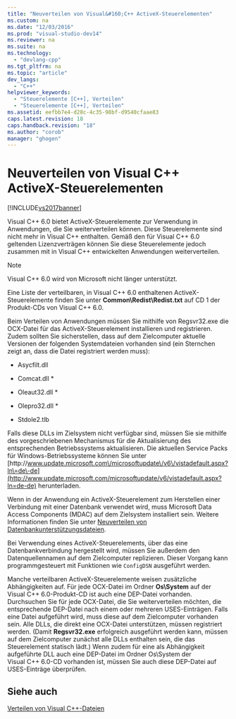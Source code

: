 ```yaml
---
title: "Neuverteilen von Visual&#160;C++ ActiveX-Steuerelementen"
ms.custom: na
ms.date: "12/03/2016"
ms.prod: "visual-studio-dev14"
ms.reviewer: na
ms.suite: na
ms.technology: 
  - "devlang-cpp"
ms.tgt_pltfrm: na
ms.topic: "article"
dev_langs: 
  - "C++"
helpviewer_keywords: 
  - "Steuerelemente [C++], Verteilen"
  - "Steuerelemente [C++], Verteilen"
ms.assetid: eefbb7e4-d28c-4c35-98bf-d9540cfaae83
caps.latest.revision: 18
caps.handback.revision: "18"
ms.author: "corob"
manager: "ghogen"
---
```

# Neuverteilen von Visual&#160;C++ ActiveX-Steuerelementen
[!INCLUDE[vs2017banner](../assembler/inline/includes/vs2017banner.md)]

Visual C\+\+ 6.0 bietet ActiveX\-Steuerelemente zur Verwendung in Anwendungen, die Sie weiterverteilen können.  Diese Steuerelemente sind nicht mehr in Visual C\+\+ enthalten.  Gemäß den für Visual C\+\+ 6.0 geltenden Lizenzverträgen können Sie diese Steuerelemente jedoch zusammen mit in Visual C\+\+ entwickelten Anwendungen weiterverteilen.  
  
> [!NOTE]
>  Visual C\+\+ 6.0 wird von Microsoft nicht länger unterstützt.  
  
 Eine Liste der verteilbaren, in Visual C\+\+ 6.0 enthaltenen ActiveX\-Steuerelemente finden Sie unter **Common\\Redist\\Redist.txt** auf CD 1 der Produkt\-CDs von Visual C\+\+ 6.0.  
  
 Beim Verteilen von Anwendungen müssen Sie mithilfe von Regsvr32.exe die OCX\-Datei für das ActiveX\-Steuerelement installieren und registrieren.  Zudem sollten Sie sicherstellen, dass auf dem Zielcomputer aktuelle Versionen der folgenden Systemdateien vorhanden sind \(ein Sternchen zeigt an, dass die Datei registriert werden muss\):  
  
-   Asycfilt.dll  
  
-   Comcat.dll \*  
  
-   Oleaut32.dll \*  
  
-   Olepro32.dll \*  
  
-   Stdole2.tlb  
  
 Falls diese DLLs im Zielsystem nicht verfügbar sind, müssen Sie sie mithilfe des vorgeschriebenen Mechanismus für die Aktualisierung des entsprechenden Betriebssystems aktualisieren.  Die aktuellen Service Packs für Windows\-Betriebssysteme können Sie unter [http:\/\/www.update.microsoft.com\/microsoftupdate\/v6\/vistadefault.aspx?ln\=de\-de](http://www.update.microsoft.com/microsoftupdate/v6/vistadefault.aspx?ln=de-de) herunterladen.  
  
 Wenn in der Anwendung ein ActiveX\-Steuerelement zum Herstellen einer Verbindung mit einer Datenbank verwendet wird, muss Microsoft Data Access Components \(MDAC\) auf dem Zielsystem installiert sein.  Weitere Informationen finden Sie unter [Neuverteilen von Datenbankunterstützungsdateien](../ide/redistributing-database-support-files.md).  
  
 Bei Verwendung eines ActiveX\-Steuerelements, über das eine Datenbankverbindung hergestellt wird, müssen Sie außerdem den Datenquellennamen auf dem Zielcomputer replizieren.  Dieser Vorgang kann programmgesteuert mit Funktionen wie `ConfigDSN` ausgeführt werden.  
  
 Manche verteilbaren ActiveX\-Steuerelemente weisen zusätzliche Abhängigkeiten auf.  Für jede OCX\-Datei im Ordner **Os\\System** auf der Visual C\+\+ 6.0\-Produkt\-CD ist auch eine DEP\-Datei vorhanden.  Durchsuchen Sie für jede OCX\-Datei, die Sie weiterverteilen möchten, die entsprechende DEP\-Datei nach einem oder mehreren USES\-Einträgen.  Falls eine Datei aufgeführt wird, muss diese auf dem Zielcomputer vorhanden sein.  Alle DLLs, die direkt eine OCX\-Datei unterstützen, müssen registriert werden.  \(Damit **Regsvr32.exe** erfolgreich ausgeführt werden kann, müssen auf dem Zielcomputer zunächst alle DLLs enthalten sein, die das Steuerelement statisch lädt.\) Wenn zudem für eine als Abhängigkeit aufgeführte DLL auch eine DEP\-Datei im Ordner Os\\System der Visual C\+\+ 6.0\-CD vorhanden ist, müssen Sie auch diese DEP\-Datei auf USES\-Einträge überprüfen.  
  
## Siehe auch  
 [Verteilen von Visual C\+\+\-Dateien](../ide/redistributing-visual-cpp-files.md)